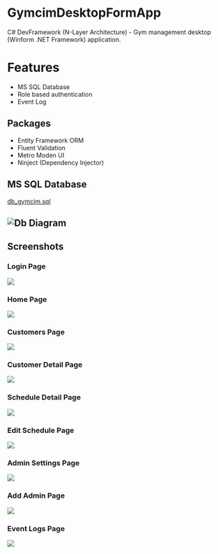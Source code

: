 # GymcimDesktopFormApp

C# DevFramework (N-Layer Architecture) - Gym management desktop (Winform .NET Framework) application.

# Features
- MS SQL Database
- Role based authentication
- Event Log

## Packages
- Entity Framework ORM
- Fluent Validation
- Metro Moden UI
- Ninject (Dependency Injector)

## MS SQL Database
[db_gymcim.sql](https://github.com/ahm3tcelik/GymcimDesktopFormApp/blob/main/db_gymcim.sql)

![Db Diagram](https://github.com/ahm3tcelik/GymcimDesktopFormApp/blob/main/db_diagram.png) 
------

## Screenshots

### Login Page
![](https://github.com/ahm3tcelik/GymcimDesktopFormApp/blob/main/screenshot/login.PNG) 
### Home Page
![](https://github.com/ahm3tcelik/GymcimDesktopFormApp/blob/main/screenshot/homepage.PNG) 
### Customers Page
![](https://github.com/ahm3tcelik/GymcimDesktopFormApp/blob/main/screenshot/customers.PNG) 
### Customer Detail Page
![](https://github.com/ahm3tcelik/GymcimDesktopFormApp/blob/main/screenshot/customer%20detail.PNG) 
### Schedule Detail Page
![](https://github.com/ahm3tcelik/GymcimDesktopFormApp/blob/main/screenshot/schedule_detail.PNG) 
### Edit Schedule Page
![](https://github.com/ahm3tcelik/GymcimDesktopFormApp/blob/main/screenshot/edit%20schedule.PNG) 
### Admin Settings Page
![](https://github.com/ahm3tcelik/GymcimDesktopFormApp/blob/main/screenshot/admin%20settings.PNG) 
### Add Admin Page
![](https://github.com/ahm3tcelik/GymcimDesktopFormApp/blob/main/screenshot/new%20admin.PNG) 
### Event Logs Page
![](https://github.com/ahm3tcelik/GymcimDesktopFormApp/blob/main/screenshot/event%20log.png) 
